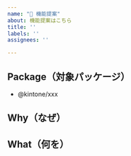 ```yaml
---
name: "🚀 機能提案"
about: 機能提案はこちら
title: ''
labels: ''
assignees: ''

---
```


<!-- 機能提案をありがとうございます！ -->

## Package（対象パッケージ）

<!-- どのパッケージに対する機能提案ですか？ -->

- @kintone/xxx

## Why（なぜ）

<!-- なぜその機能を欲しいと思うのか、その理由について教えてください -->


## What（何を）

<!-- あなたが追加したい機能はどういったものなのか教えてください -->

<!-- What is a solution you want to add? -->

